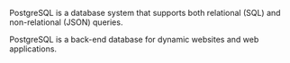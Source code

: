 PostgreSQL is a database system that supports both relational (SQL) and non-relational (JSON) queries.

PostgreSQL is a back-end database for dynamic websites and web applications.

